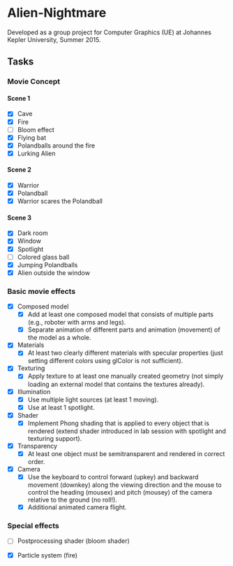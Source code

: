 # Alien-Nightmare

Developed as a group project for Computer Graphics (UE) at Johannes Kepler University, Summer 2015.

## Tasks

### Movie Concept

#### Scene 1
- [x] Cave
- [x] Fire
- [ ] Bloom effect
- [x] Flying bat
- [x] Polandballs around the fire
- [x] Lurking Alien

#### Scene 2
- [x] Warrior
- [x] Polandball
- [x] Warrior scares the Polandball

#### Scene 3
- [x] Dark room
- [x] Window
- [x] Spotlight
- [ ] Colored glass ball
- [x] Jumping Polandballs
- [x] Alien outside the window

### Basic movie effects

- [x] Composed model 
	- [x] Add at least one composed model that consists of multiple parts (e.g., roboter with arms 
and legs). 
	- [x] Separate animation of different parts and animation (movement) of the model as a whole. 
- [x] Materials 
	- [x] At least two clearly different materials with specular properties (just setting different 
colors using glColor is not sufficient). 
- [x] Texturing 
	- [x] Apply texture to at least one manually created geometry (not simply loading an external 
model that contains the textures already). 
- [x] Illumination 
	- [x] Use multiple light sources (at least 1 moving). 
	- [x] Use at least 1 spot­light. 
- [x] Shader 
	- [x] Implement Phong shading that is applied to every object that is rendered (extend shader 
introduced in lab session with spot­light and texturing support). 
- [x] Transparency 
	- [x] At least one object must be semi­transparent and rendered in correct order. 
- [x] Camera 
	- [x] Use the keyboard to control forward (up­key) and backward movement (down­key) along 
the viewing direction and the mouse to control the heading (mouse­x) and pitch 
(mouse­y) of the camera relative to the ground (no roll!). 
	- [x] Additional animated camera flight.

### Special effects
- [ ] Postprocessing shader (bloom shader)
- [x] Particle system (fire)

